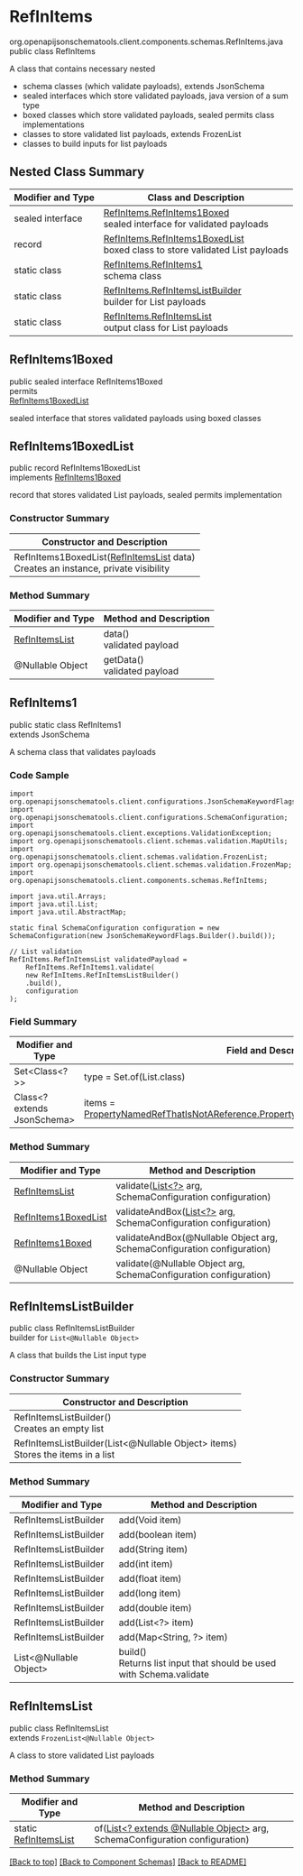 # RefInItems
org.openapijsonschematools.client.components.schemas.RefInItems.java
public class RefInItems<br>

A class that contains necessary nested
- schema classes (which validate payloads), extends JsonSchema
- sealed interfaces which store validated payloads, java version of a sum type
- boxed classes which store validated payloads, sealed permits class implementations
- classes to store validated list payloads, extends FrozenList
- classes to build inputs for list payloads

## Nested Class Summary
| Modifier and Type | Class and Description |
| ----------------- | ---------------------- |
| sealed interface | [RefInItems.RefInItems1Boxed](#refinitems1boxed)<br> sealed interface for validated payloads |
| record | [RefInItems.RefInItems1BoxedList](#refinitems1boxedlist)<br> boxed class to store validated List payloads |
| static class | [RefInItems.RefInItems1](#refinitems1)<br> schema class |
| static class | [RefInItems.RefInItemsListBuilder](#refinitemslistbuilder)<br> builder for List payloads |
| static class | [RefInItems.RefInItemsList](#refinitemslist)<br> output class for List payloads |

## RefInItems1Boxed
public sealed interface RefInItems1Boxed<br>
permits<br>
[RefInItems1BoxedList](#refinitems1boxedlist)

sealed interface that stores validated payloads using boxed classes

## RefInItems1BoxedList
public record RefInItems1BoxedList<br>
implements [RefInItems1Boxed](#refinitems1boxed)

record that stores validated List payloads, sealed permits implementation

### Constructor Summary
| Constructor and Description |
| --------------------------- |
| RefInItems1BoxedList([RefInItemsList](#refinitemslist) data)<br>Creates an instance, private visibility |

### Method Summary
| Modifier and Type | Method and Description |
| ----------------- | ---------------------- |
| [RefInItemsList](#refinitemslist) | data()<br>validated payload |
| @Nullable Object | getData()<br>validated payload |

## RefInItems1
public static class RefInItems1<br>
extends JsonSchema

A schema class that validates payloads

### Code Sample
```
import org.openapijsonschematools.client.configurations.JsonSchemaKeywordFlags;
import org.openapijsonschematools.client.configurations.SchemaConfiguration;
import org.openapijsonschematools.client.exceptions.ValidationException;
import org.openapijsonschematools.client.schemas.validation.MapUtils;
import org.openapijsonschematools.client.schemas.validation.FrozenList;
import org.openapijsonschematools.client.schemas.validation.FrozenMap;
import org.openapijsonschematools.client.components.schemas.RefInItems;

import java.util.Arrays;
import java.util.List;
import java.util.AbstractMap;

static final SchemaConfiguration configuration = new SchemaConfiguration(new JsonSchemaKeywordFlags.Builder().build());

// List validation
RefInItems.RefInItemsList validatedPayload =
    RefInItems.RefInItems1.validate(
    new RefInItems.RefInItemsListBuilder()
    .build(),
    configuration
);
```

### Field Summary
| Modifier and Type | Field and Description |
| ----------------- | ---------------------- |
| Set<Class<?>> | type = Set.of(List.class) |
| Class<? extends JsonSchema> | items = [PropertyNamedRefThatIsNotAReference.PropertyNamedRefThatIsNotAReference1.class](../../components/schemas/PropertyNamedRefThatIsNotAReference.md#propertynamedrefthatisnotareference1) |

### Method Summary
| Modifier and Type | Method and Description |
| ----------------- | ---------------------- |
| [RefInItemsList](#refinitemslist) | validate([List<?>](#refinitemslistbuilder) arg, SchemaConfiguration configuration) |
| [RefInItems1BoxedList](#refinitems1boxedlist) | validateAndBox([List<?>](#refinitemslistbuilder) arg, SchemaConfiguration configuration) |
| [RefInItems1Boxed](#refinitems1boxed) | validateAndBox(@Nullable Object arg, SchemaConfiguration configuration) |
| @Nullable Object | validate(@Nullable Object arg, SchemaConfiguration configuration) |

## RefInItemsListBuilder
public class RefInItemsListBuilder<br>
builder for `List<@Nullable Object>`

A class that builds the List input type

### Constructor Summary
| Constructor and Description |
| --------------------------- |
| RefInItemsListBuilder()<br>Creates an empty list |
| RefInItemsListBuilder(List<@Nullable Object> items)<br>Stores the items in a list |

### Method Summary
| Modifier and Type | Method and Description |
| ----------------- | ---------------------- |
| RefInItemsListBuilder | add(Void item) |
| RefInItemsListBuilder | add(boolean item) |
| RefInItemsListBuilder | add(String item) |
| RefInItemsListBuilder | add(int item) |
| RefInItemsListBuilder | add(float item) |
| RefInItemsListBuilder | add(long item) |
| RefInItemsListBuilder | add(double item) |
| RefInItemsListBuilder | add(List<?> item) |
| RefInItemsListBuilder | add(Map<String, ?> item) |
| List<@Nullable Object> | build()<br>Returns list input that should be used with Schema.validate |

## RefInItemsList
public class RefInItemsList<br>
extends `FrozenList<@Nullable Object>`

A class to store validated List payloads

### Method Summary
| Modifier and Type | Method and Description |
| ----------------- | ---------------------- |
| static [RefInItemsList](#refinitemslist) | of([List<? extends @Nullable Object>](#refinitemslistbuilder) arg, SchemaConfiguration configuration) |

[[Back to top]](#top) [[Back to Component Schemas]](../../../README.md#Component-Schemas) [[Back to README]](../../../README.md)
